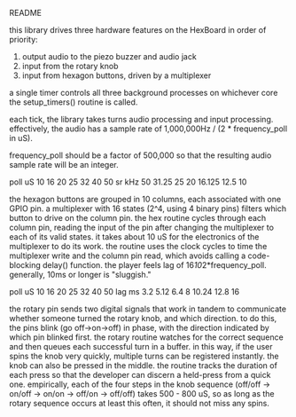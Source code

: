 README

this library drives three hardware features on the HexBoard
in order of priority:
 1) output audio to the piezo buzzer and audio jack
 2) input from the rotary knob
 3) input from hexagon buttons, driven by a multiplexer

a single timer controls all three background processes
on whichever core the setup_timers() routine is called.
 
each tick, the library takes turns audio processing 
and input processing. effectively, the audio has a
sample rate of 1,000,000Hz / (2 * frequency_poll in uS).

frequency_poll should be a factor of 500,000 so that 
the resulting audio sample rate will be an integer.

 poll uS 10 16    20 25 32     40   50
 sr  kHz 50 31.25 25 20 16.125 12.5 10

the hexagon buttons are grouped in 10 columns, each
associated with one GPIO pin. a multiplexer with
16 states (2^4, using 4 binary pins) filters which
button to drive on the column pin. the hex routine
cycles through each column pin, reading the input
of the pin after changing the multiplexer to each
of its valid states. it takes about 10 uS for the
electronics of the multiplexer to do its work.
the routine uses the clock cycles to time the
multiplexer write and the column pin read, which
avoids calling a code-blocking delay() function.
the player feels lag of 16*10*2*frequency_poll.
generally, 10ms or longer is "sluggish."

 poll uS 10   16    20   25 32    40   50
 lag  ms  3.2  5.12  6.4  8 10.24 12.8 16

the rotary pin sends two digital signals that work
in tandem to communicate whether someone turned 
the rotary knob, and which direction. to do this,
the pins blink (go off->on->off) in phase, with
the direction indicated by which pin blinked first.
the rotary routine watches for the correct sequence
and then queues each successful turn in a buffer.
in this way, if the user spins the knob very quickly,
multiple turns can be registered instantly.
the knob can also be pressed in the middle. the
routine tracks the duration of each press so that
the developer can discern a held-press from a quick one.
empirically, each of the four steps in the knob sequence
(off/off -> on/off -> on/on -> off/on -> off/off)
takes 500 - 800 uS, so as long as the rotary sequence
occurs at least this often, it should not miss any spins.
